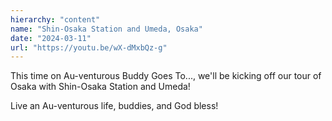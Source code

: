 ```yaml
---
hierarchy: "content"
name: "Shin-Osaka Station and Umeda, Osaka"
date: "2024-03-11"
url: "https://youtu.be/wX-dMxbQz-g"
---
```


This time on Au-venturous Buddy Goes To..., we'll be kicking off our tour of Osaka with Shin-Osaka Station and Umeda!

Live an Au-venturous life, buddies, and God bless!
